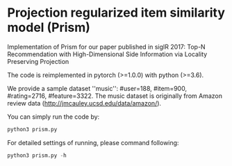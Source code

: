 # Projection regularized item similarity model (Prism)

Implementation of Prism for our paper published in sigIR 2017: Top-N Recommendation with High-Dimensional Side Information via Locality Preserving Projection

The code is reimplemented in pytorch (>=1.0.0) with python (>=3.6).

We provide a sample dataset ''music'': #user=188, #item=900, #rating=2716, #feature=3322. The music dataset is originally from Amazon review data (http://jmcauley.ucsd.edu/data/amazon/).

You can simply run the code by:
```python
python3 prism.py
```

For detailed settings of running, please command following:
```python
python3 prism.py -h
```
